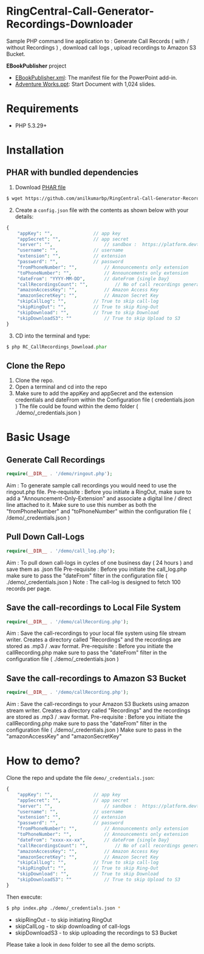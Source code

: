 # RingCentral-Call-Generator-Recordings-Downloader
Sample PHP command line application to : Generate Call Records ( with / without Recordings ) , download call logs , upload recordings to Amazon S3 Bucket.

**EBookPublisher** project

- [EBookPublisher.xml](https://github.com/OfficeDev/PowerPoint-Add-in-JavaScript-SliceDataChunks/blob/master/EBookPublisher/EBookPublisherManifest/EBookPublisher.xml): The manifest file for the PowerPoint add-in.  
- [Adventure Works.ppt](https://github.com/OfficeDev/PowerPoint-Add-in-JavaScript-SliceDataChunks/blob/master/EBookPublisher/Adventure%20Works.pptx): Start Document with 1,024 slides. 
 

# Requirements

- PHP 5.3.29+

# Installation

## PHAR with bundled dependencies

1. Download [PHAR file](https://github.com/anilkumarbp/RingCentral-Call-Generator-Recordings-Downloader/releases/tag/0.1.0)

```bash
$ wget https://github.com/anilkumarbp/RingCentral-Call-Generator-Recordings-Downloader/releases/download/0.1.0/RC_CallRecordings_Download.phar
```

2. Create a `config.json` file with the contents as shown below with your details:


```php
{
	"appKey": "", 			 	// app key       
	"appSecret": "",			// app secret
	"server": "",             		// sandbox :  https://platform.devtest.ringcentral.com  production : https://platform.ringcentral.com
	"username": "",				// username
	"extension": "",			// extension
	"password": "",				// password
	"fromPhoneNumber": "",			// Announcements only extension
	"toPhoneNumber": "",			// Announcements only extension
	"dateFrom": "YYYY-MM-DD",		// dateFrom {single Day}
	"callRecordingsCount": "",  		// No of call recordings generator 
	"amazonAccessKey": "",			// Amazon Access Key
	"amazonSecretKey": "",			// Amazon Secret Key
	"skipCallLog": "",			// True to skip call-log
	"skipRingOut": "",			// True to skip Ring-Out
	"skipDownload": "",			// True to skip Download
	"skipDownloadS3": ""			// True to skip Upload to S3
}
```

3. CD into the terminal and type:

```php
$ php RC_CallRecordings_Download.phar
```

## Clone the Repo

1. Clone the repo.
2. Open a terminal and cd into the repo
3. Make sure to add the appKey and appSecret and the extension credentials and dateFrom within the Configuration file ( credentials.json )
   The file could be found within the demo folder ( ./demo/_credentials.json )


# Basic Usage

## Generate Call Recordings

```php
require(__DIR__ . '/demo/ringout.php');
```

Aim : To generate sample call recordings you would need to use the ringout.php file. 
Pre-requisite : Before you initiate a RingOut, make sure to add a "Announcement-Only-Extension" and associate a digital line / direct line attached to it.
                Make sure to use this number as both the "fromPhoneNumber" and "toPhoneNumber" within the configuration file ( /demo/_credentials.json )
                
## Pull Down Call-Logs

```php
require(__DIR__ . '/demo/call_log.php');
```
Aim : To pull down call-logs in cycles of one business day ( 24 hours ) and save them as .json file
Pre-requisite : Before you initiate the call_log.php make sure to pass the "dateFrom" filter in the configuration file ( ./demo/_credentials.json )
Note : The call-log is designed to fetch 100 records per page.

## Save the call-recordings to Local File System

```php
require(__DIR__ . '/demo/callRecording.php');
```
Aim : Save the call-recordings to your local file system using file stream writer. Creates a directory called "Recordings" and the recordings are stored as .mp3 / .wav format.
Pre-requisite : Before you initiate the callRecording.php make sure to pass the "dateFrom" filter in the configuration file ( ./demo/_credentials.json )

## Save the call-recordings to Amazon S3 Bucket

```php
require(__DIR__ . '/demo/callRecording.php');
```
Aim : Save the call-recordings to your Amazon S3 Buckets using amazon stream writer. Creates a directory called "Recordings" and the recordings are stored as .mp3 / .wav format.
Pre-requisite : Before you initiate the callRecording.php make sure to pass the "dateFrom" filter in the configuration file ( ./demo/_credentials.json )
                Make sure to pass in the "amazonAccessKey" and "amazonSecretKey"


# How to demo?

Clone the repo and update the file `demo/_credentials.json`:

```php
{
	"appKey": "", 			 	// app key       
	"appSecret": "",			// app secret
	"server": "",             		// sandbox :  https://platform.devtest.ringcentral.com  production : https://platform.ringcentral.com
	"username": "",				// username
	"extension": "",			// extension
	"password": "",				// password
	"fromPhoneNumber": "",			// Announcements only extension
	"toPhoneNumber": "",			// Announcements only extension
	"dateFrom": "xxxx-xx-xx",		// dateFrom {single Day}
	"callRecordingsCount": "",  		// No of call recordings generator 
	"amazonAccessKey": "",			// Amazon Access Key
	"amazonSecretKey": "",			// Amazon Secret Key
	"skipCallLog": "",			// True to skip call-log
	"skipRingOut": "",			// True to skip Ring-Out
	"skipDownload": "",			// True to skip Download
	"skipDownloadS3": ""			// True to skip Upload to S3
}
```

Then execute:

```sh
$ php index.php ./demo/_credentials.json *
```
* skipRingOut - to skip initiating RingOut
* skipCallLog - to skip downloading of call-logs
* skipDownloadS3 - to skip uploading the recordings to S3 Bucket

Please take a look in `demo` folder to see all the demo scripts.

